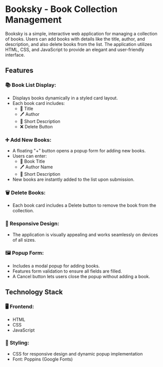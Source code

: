 # Booksky - Book Collection Management

Booksky is a simple, interactive web application for managing a collection of books. Users can add books with details like the title, author, and description, and also delete books from the list. The application utilizes HTML, CSS, and JavaScript to provide an elegant and user-friendly interface.

## Features

### 📚 Book List Display:
- Displays books dynamically in a styled card layout.
- Each book card includes:
  - 📖 Title
  - 🖊️ Author
  - 📝 Short Description
  - ❌ Delete Button

### ➕ Add New Books:
- A floating "+" button opens a popup form for adding new books.
- Users can enter:
  - 📖 Book Title
  - 🖊️ Author Name
  - 📝 Short Description
- New books are instantly added to the list upon submission.

### 🗑️ Delete Books:
- Each book card includes a Delete button to remove the book from the collection.

### 📱 Responsive Design:
- The application is visually appealing and works seamlessly on devices of all sizes.

### 🖼️ Popup Form:
- Includes a modal popup for adding books.
- Features form validation to ensure all fields are filled.
- A Cancel button lets users close the popup without adding a book.

## Technology Stack

### 🖥️ Frontend:
- HTML
- CSS
- JavaScript

### 🎨 Styling:
- CSS for responsive design and dynamic popup implementation
- Font: Poppins (Google Fonts)


